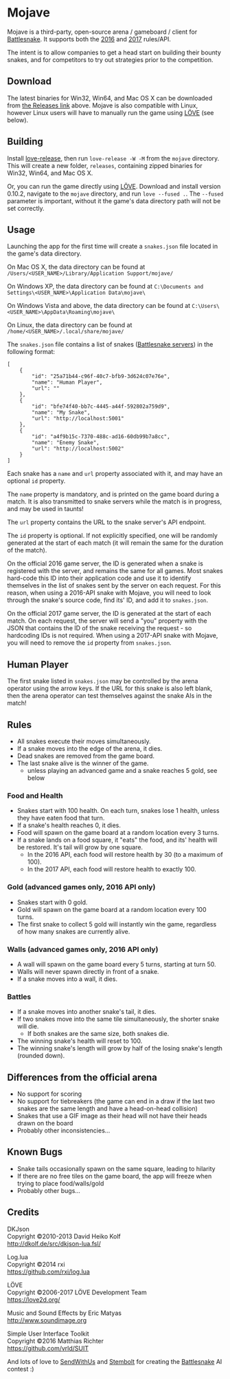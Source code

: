 # Mojave

Mojave is a third-party, open-source arena / gameboard / client for [Battlesnake](https://www.battlesnake.io/). It supports both the [2016](http://web.archive.org/web/20160817172025/http://www.battlesnake.io/readme) and [2017](https://stembolthq.github.io/battle_snake/) rules/API.

The intent is to allow companies to get a head start on building their bounty snakes, and for competitors to try out strategies prior to the competition.

## Download

The latest binaries for Win32, Win64, and Mac OS X can be downloaded from [the Releases link](https://github.com/smallsco/mojave/releases) above.
Mojave is also compatible with Linux, however Linux users will have to manually run the game using [LÖVE](http://www.love2d.org) (see below).

## Building

Install [love-release](https://github.com/MisterDA/love-release), then run `love-release -W -M` from the `mojave` directory. This will create a new folder, `releases`, containing zipped binaries for Win32, Win64, and Mac OS X.

Or, you can run the game directly using [LÖVE](http://www.love2d.org). Download and install version 0.10.2, navigate to the `mojave` directory, and run `love --fused .`. The `--fused` parameter is important, without it the game's data directory path will not be set correctly.

## Usage

Launching the app for the first time will create a `snakes.json` file located in the game's data directory.

On Mac OS X, the data directory can be found at `/Users/<USER_NAME>/Library/Application Support/mojave/`

On Windows XP, the data directory can be found at `C:\Documents and Settings\<USER_NAME>\Application Data\mojave\`

On Windows Vista and above, the data directory can be found at `C:\Users\<USER_NAME>\AppData\Roaming\mojave\`

On Linux, the data directory can be found at `/home/<USER_NAME>/.local/share/mojave/`

The `snakes.json` file contains a list of snakes ([Battlesnake servers](https://github.com/sendwithus/battlesnake-python)) in the following format:

```
[
    {
        "id": "25a71b44-c96f-40c7-bfb9-3d624c07e76e",
        "name": "Human Player",
        "url": ""
    },
    {
        "id": "bfe74f40-bb7c-4445-a44f-592802a759d9",
        "name": "My Snake",
        "url": "http://localhost:5001"
    },
    {
        "id": "a4f9b15c-7370-488c-ad16-60db99b7a8cc",
        "name": "Enemy Snake",
        "url": "http://localhost:5002"
    }
]
```

Each snake has a `name` and `url` property associated with it, and may have an optional `id` property.

The `name` property is mandatory, and is printed on the game board during a match. It is also transmitted to snake servers while the match is in progress, and may be used in taunts!

The `url` property contains the URL to the snake server's API endpoint.

The `id` property is optional. If not explicitly specified, one will be randomly generated at the start of each match (it will remain the same for the duration of the match).

On the official 2016 game server, the ID is generated when a snake is registered with the server, and remains the same for all games. Most snakes hard-code this ID into their application code and use it to identify themselves in the list of snakes sent by the server on each request. For this reason, when using a 2016-API snake with Mojave, you will need to look through the snake's source code, find its' ID, and add it to `snakes.json`.

On the official 2017 game server, the ID is generated at the start of each match. On each request, the server will send a "you" property with the JSON that contains the ID of the snake receiving the request - so hardcoding IDs is not required. When using a 2017-API snake with Mojave, you will need to remove the `id` property from `snakes.json`.


## Human Player

The first snake listed in `snakes.json` may be controlled by the arena operator using the arrow keys. If the URL for this snake is also left blank, then the arena operator can test themselves against the snake AIs in the match!


## Rules

* All snakes execute their moves simultaneously.
* If a snake moves into the edge of the arena, it dies.
* Dead snakes are removed from the game board.
* The last snake alive is the winner of the game.
	* unless playing an advanced game and a snake reaches 5 gold, see below

### Food and Health
* Snakes start with 100 health. On each turn, snakes lose 1 health, unless they have eaten food that turn.
* If a snake's health reaches 0, it dies.
* Food will spawn on the game board at a random location every 3 turns.
* If a snake lands on a food square, it "eats" the food, and its' health will be restored. It's tail will grow by one square.
	* In the 2016 API, each food will restore health by 30 (to a maximum of 100).
	* In the 2017 API, each food will restore health to exactly 100.

### Gold (advanced games only, 2016 API only)
* Snakes start with 0 gold.
* Gold will spawn on the game board at a random location every 100 turns.
* The first snake to collect 5 gold will instantly win the game, regardless of how many snakes are currently alive.

### Walls (advanced games only, 2016 API only)
* A wall will spawn on the game board every 5 turns, starting at turn 50.
* Walls will never spawn directly in front of a snake.
* If a snake moves into a wall, it dies.

### Battles
* If a snake moves into another snake's tail, it dies.
* If two snakes move into the same tile simultaneously, the shorter snake will die.
	* If both snakes are the same size, both snakes die.
* The winning snake's health will reset to 100.
* The winning snake's length will grow by half of the losing snake's length (rounded down).


## Differences from the official arena
* No support for scoring
* No support for tiebreakers (the game can end in a draw if the last two snakes are the same length and have a head-on-head collision)
* Snakes that use a GIF image as their head will not have their heads drawn on the board
* Probably other inconsistencies...

## Known Bugs
* Snake tails occasionally spawn on the same square, leading to hilarity
* If there are no free tiles on the game board, the app will freeze when trying to place food/walls/gold
* Probably other bugs...

## Credits

DKJson  
Copyright ©2010-2013 David Heiko Kolf  
http://dkolf.de/src/dkjson-lua.fsl/

Log.lua  
Copyright ©2014 rxi  
https://github.com/rxi/log.lua

LÖVE  
Copyright ©2006-2017 LÖVE Development Team  
https://love2d.org/

Music and Sound Effects by Eric Matyas  
http://www.soundimage.org

Simple User Interface Toolkit  
Copyright ©2016 Matthias Richter  
https://github.com/vrld/SUIT

And lots of love to [SendWithUs](http://www.sendwithus.com) and [Stembolt](http://www.stembolt.com) for creating the [Battlesnake](http://www.battlesnake.io) AI contest :)
